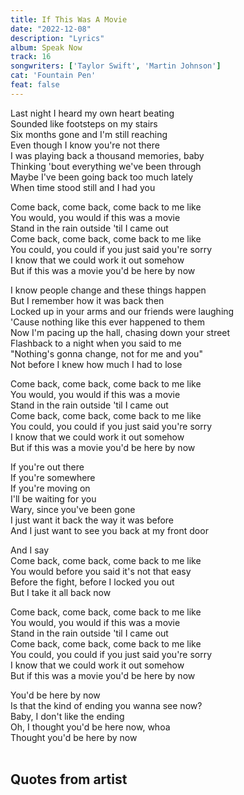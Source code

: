 ```yaml
---
title: If This Was A Movie
date: "2022-12-08"
description: "Lyrics"
album: Speak Now
track: 16
songwriters: ['Taylor Swift', 'Martin Johnson']
cat: 'Fountain Pen'
feat: false
---
```

<p className="verse-one">
Last night I heard my own heart beating <br />
Sounded like footsteps on my stairs <br />
Six months gone and I'm still reaching <br />
Even though I know you're not there <br />
I was playing back a thousand memories, baby <br />
Thinking 'bout everything we've been through <br />
Maybe I've been going back too much lately <br />
When time stood still and I had you <br />
</p>
<p className="chorus">
Come back, come back, come back to me like <br />
You would, you would if this was a movie <br />
Stand in the rain outside 'til I came out <br />
Come back, come back, come back to me like <br />
You could, you could if you just said you're sorry <br />
I know that we could work it out somehow <br />
But if this was a movie you'd be here by now <br />
</p>
<p className="verse-two">
I know people change and these things happen <br />
But I remember how it was back then <br />
Locked up in your arms and our friends were laughing <br />
'Cause nothing like this ever happened to them <br />
Now I'm pacing up the hall, chasing down your street <br />
Flashback to a night when you said to me <br />
"Nothing's gonna change, not for me and you" <br />
Not before I knew how much I had to lose <br />
</p>
<p className="chorus">
Come back, come back, come back to me like <br />
You would, you would if this was a movie <br />
Stand in the rain outside 'til I came out <br />
Come back, come back, come back to me like <br />
You could, you could if you just said you're sorry <br />
I know that we could work it out somehow <br />
But if this was a movie you'd be here by now <br />
</p>
<p className="bridge">
If you're out there <br />
If you're somewhere <br />
If you're moving on <br />
I'll be waiting for you <br />
Wary, since you've been gone <br />
I just want it back the way it was before <br />
And I just want to see you back at my front door <br />
</p>
<p className="chorus">
And I say <br />
Come back, come back, come back to me like <br />
You would before you said it's not that easy <br />
Before the fight, before I locked you out <br />
But I take it all back now <br />
</p>
<p className="chorus">
Come back, come back, come back to me like <br />
You would, you would if this was a movie <br />
Stand in the rain outside 'til I came out <br />
Come back, come back, come back to me like <br />
You could, you could if you just said you're sorry <br />
I know that we could work it out somehow <br />
But if this was a movie you'd be here by now <br />
</p>
<p className="outro">
You'd be here by now <br />
Is that the kind of ending you wanna see now? <br />
Baby, I don't like the ending <br />
Oh, I thought you'd be here now, whoa <br />
Thought you'd be here by now <br />
 <br />
</p>

 ## Quotes from artist
<blockquote>